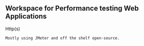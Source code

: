## Workspace for Performance testing Web Applications
Http(s)

```text
Mostly using JMeter and off the shelf open-source.
```
